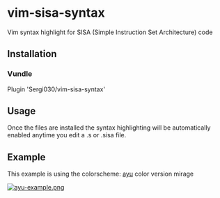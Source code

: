 # vim-sisa-syntax
Vim syntax highlight for SISA (Simple Instruction Set Architecture) code

## Installation
### Vundle
 Plugin 'Sergi030/vim-sisa-syntax'
## Usage
Once the files are installed the syntax highlighting will be automatically enabled anytime you edit a .s or .sisa file.

## Example
This example is using the colorscheme: [ayu](https://github.com/ayu-theme/ayu-vim) color version mirage

[![ayu-example.png](https://i.postimg.cc/Hn441BWQ/image-1.png)](https://postimg.cc/1VXNp0qt)
